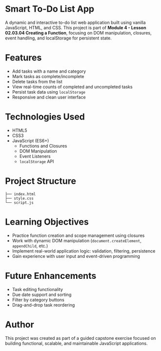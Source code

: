 # Smart To-Do List App

A dynamic and interactive to-do list web application built using vanilla JavaScript, HTML, and CSS. This project is part of **Module 4 - Lesson 02.03.04 Creating a Function**, focusing on DOM manipulation, closures, event handling, and localStorage for persistent state.

# Features

- Add tasks with a name and category
- Mark tasks as complete/incomplete
- Delete tasks from the list
- View real-time counts of completed and uncompleted tasks
- Persist task data using `localStorage`
- Responsive and clean user interface

# Technologies Used

- HTML5
- CSS3
- JavaScript (ES6+)
  - Functions and Closures
  - DOM Manipulation
  - Event Listeners
  - `localStorage` API

# Project Structure

```
├── index.html
├── style.css
└── script.js
```

# Learning Objectives

- Practice function creation and scope management using closures
- Work with dynamic DOM manipulation (`document.createElement`, `appendChild`, etc.)
- Implement real-world application logic: validation, filtering, persistence
- Gain experience with user input and event-driven programming

# Future Enhancements

- Task editing functionality
- Due date support and sorting
- Filter by category buttons
- Drag-and-drop task reordering

# Author

This project was created as part of a guided capstone exercise focused on building functional, scalable, and maintainable JavaScript applications.
